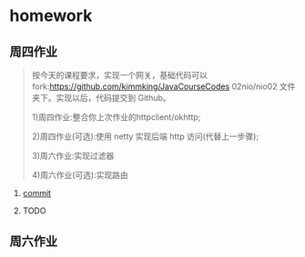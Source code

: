 # homework

## 周四作业

> 按今天的课程要求，实现一个网关，基础代码可以 fork:https://github.com/kimmking/JavaCourseCodes 02nio/nio02 文件夹下。实现以后，代码提交到 Github。 
> 
> 1)周四作业:整合你上次作业的httpclient/okhttp; 
> 
> 2)周四作业(可选):使用 netty 实现后端 http 访问(代替上一步骤); 
> 
> 3)周六作业:实现过滤器
> 
> 4)周六作业(可选):实现路由

1. [commit](https://github.com/cchenxi/JavaCourseCodes/commit/e51904f858ecc6142081eda1ebb9b9f3325cc455)

2. TODO

## 周六作业